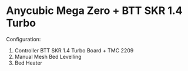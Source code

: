 # Anycubic Mega Zero + BTT SKR 1.4 Turbo

Configuration:
  1.  Controller BTT SKR 1.4 Turbo Board + TMC 2209 
  2.  Manual Mesh Bed Levelling
  3.  Bed Heater
